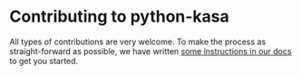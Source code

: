 # Contributing to python-kasa

All types of contributions are very welcome.
To make the process as straight-forward as possible, we have written [some instructions in our docs](https://python-miio.readthedocs.io/en/latest/contribute.html) to get you started.
